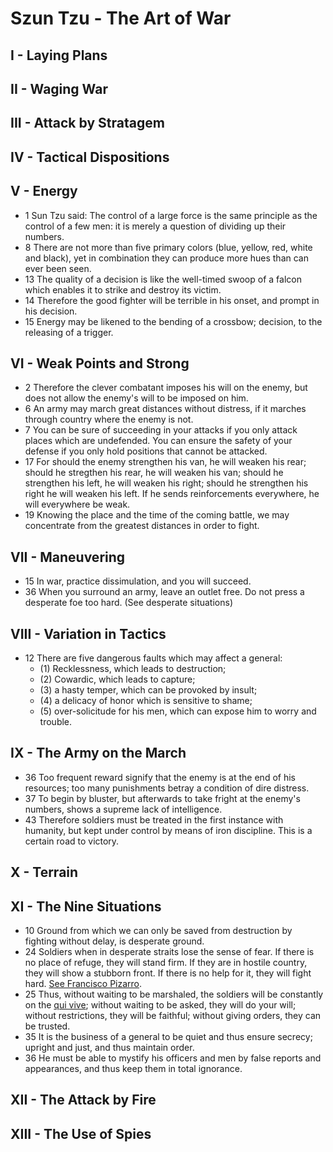 # Szun Tzu - The Art of War
## I - Laying Plans
## II - Waging War
## III - Attack by Stratagem
## IV - Tactical Dispositions
## V - Energy
* 1 Sun Tzu said: The control of a large force is the same principle as the control of a few men: it is merely a question of dividing up their numbers.
* 8 There are not more than five primary colors (blue, yellow, red, white and black), yet in combination they can produce more hues than can ever been seen.
* 13 The quality of a decision is like the well-timed swoop of a falcon which enables it to strike and destroy its victim.
* 14 Therefore the good fighter will be terrible in his onset, and prompt in his decision.
* 15 Energy may be likened to the bending of a crossbow; decision, to the releasing of a trigger.
## VI - Weak Points and Strong
* 2 Therefore the clever combatant imposes his will on the enemy, but does not allow the enemy's will to be imposed on him.
* 6 An army may march great distances without distress, if it marches through country where the enemy is not.
* 7 You can be sure of succeeding in your attacks if you only attack places which are undefended. You can ensure the safety of your defense if you only hold positions that cannot be attacked.
* 17 For should the enemy strengthen his van, he will weaken his rear; should he stregthen his rear, he will weaken his van; should he strengthen his left, he will weaken his right; should he strengthen his right he will weaken his left. If he sends reinforcements everywhere, he will everywhere be weak.
* 19 Knowing the place and the time of the coming battle, we may concentrate from the greatest distances in order to fight.
## VII - Maneuvering
* 15 In war, practice dissimulation, and you will succeed.
* 36 When you surround an army, leave an outlet free. Do not press a desperate foe too hard. (See desperate situations)
## VIII - Variation in Tactics
* 12 There are five dangerous faults which may affect a general:
    * (1) Recklessness, which leads to destruction;
    * (2) Cowardic, which leads to capture;
    * (3) a hasty temper, which can be provoked by insult;
    * (4) a delicacy of honor which is sensitive to shame;
    * (5) over-solicitude for his men, which can expose him to worry and trouble.
## IX - The Army on the March
* 36 Too frequent reward signify that the enemy is at the end of his resources; too many punishments betray a condition of dire distress.
* 37 To begin by bluster, but afterwards to take fright at the enemy's numbers, shows a supreme lack of intelligence.
* 43 Therefore soldiers must be treated in the first instance with humanity, but kept under control by means of iron discipline. This is a certain road to victory.
## X - Terrain
## XI - The Nine Situations
* 10 Ground from which we can only be saved from destruction by fighting without delay, is desperate ground.
* 24 Soldiers when in desperate straits lose the sense of fear. If there is no place of refuge, they will stand firm. If they are in hostile country, they will show a stubborn front. If there is no help for it, they will fight hard. [See  Francisco Pizarro](https://www.projekt-gutenberg.org/schurig/pizarro/chap06.html).
* 25 Thus, without waiting to be marshaled, the soldiers will be constantly on the [qui vive](https://www.merriam-webster.com/dictionary/qui%20vive); without waiting to be asked, they will do your will; without restrictions, they will be faithful; without giving orders, they can be trusted.
* 35 It is the business of a general to be quiet and thus ensure secrecy; upright and just, and thus maintain order.
* 36 He must be able to mystify his officers and men by false reports and appearances, and thus keep them in total ignorance.
## XII - The Attack by Fire
## XIII - The Use of Spies
